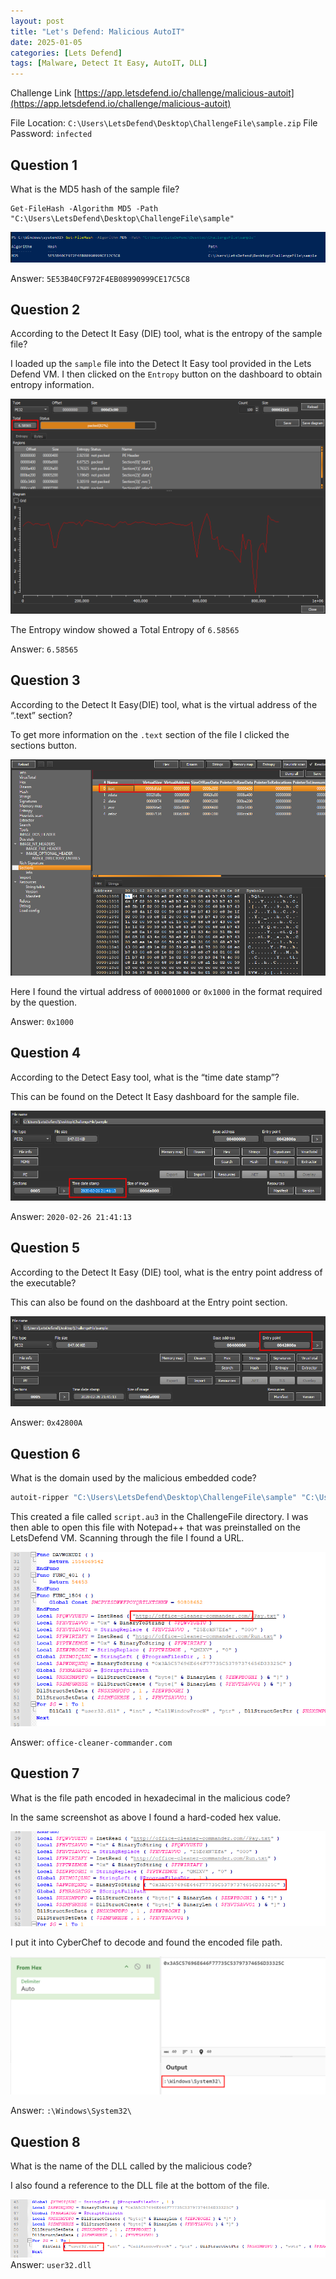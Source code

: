 ```yaml
---
layout: post
title: "Let's Defend: Malicious AutoIT"
date: 2025-01-05
categories: [Lets Defend]
tags: [Malware, Detect It Easy, AutoIT, DLL] 
---
```


Challenge Link [https://app.letsdefend.io/challenge/malicious-autoit](https://app.letsdefend.io/challenge/malicious-autoit)

File Location: `C:\Users\LetsDefend\Desktop\ChallengeFile\sample.zip`
File Password: `infected`

## Question 1
What is the MD5 hash of the sample file?

```
Get-FileHash -Algorithm MD5 -Path "C:\Users\LetsDefend\Desktop\ChallengeFile\sample"
```

![PowerShell MD5 Hash Output](/assets/img/posts/2025-01-10-Malicious-AutoIT/image-1.png)

Answer:
`5E53B40CF972F4EB08990999CE17C5C8`

## Question 2
According to the Detect It Easy (DIE) tool, what is the entropy of the sample file?

I loaded up the `sample` file into the Detect It Easy tool provided in the Lets Defend VM. I then clicked on the `Entropy` button on the dashboard to obtain entropy information.

![Entropy](/assets/img/posts/2025-01-10-Malicious-AutoIT/image-2.png)

The Entropy window showed a Total Entropy of `6.58565`

Answer:
`6.58565`

## Question 3
According to the Detect It Easy(DIE) tool, what is the virtual address of the “.text” section?

To get more information on the `.text` section of the file I clicked the sections button.


![.text Virtual Address](/assets/img/posts/2025-01-10-Malicious-AutoIT/image-3.png)


Here I found the virtual address of `00001000` or `0x1000` in the format required by the question.

Answer:
`0x1000`

## Question 4
According to the Detect Easy tool, what is the “time date stamp”?

This can be found on the Detect It Easy dashboard for the sample file.

![Time Date Stamp](/assets/img/posts/2025-01-10-Malicious-AutoIT/image-4.png)

Answer: `2020-02-26 21:41:13`

## Question 5
According to the Detect It Easy (DIE) tool, what is the entry point address of the executable?

This can also be found on the dashboard at the Entry point section.
  
![Entry Point Address](/assets/img/posts/2025-01-10-Malicious-AutoIT/image-5.png)

Answer:
`0x42800A`

## Question 6
What is the domain used by the malicious embedded code?

```PowerShell
autoit-ripper "C:\Users\LetsDefend\Desktop\ChallengeFile\sample" "C:\Users\LetsDefend\Desktop\ChallengeFile"
```

This created a file called `script.au3` in the ChallengeFile directory. I was then able to open this file with Notepad++ that was preinstalled on the LetsDefend VM. Scanning through the file I found a URL.

![Domain](/assets/img/posts/2025-01-10-Malicious-AutoIT/image-6.png)

Answer:
`office-cleaner-commander.com`

## Question 7
What is the file path encoded in hexadecimal in the malicious code?

In the same screenshot as above I found a hard-coded hex value.

![File Path Encoded](/assets/img/posts/2025-01-10-Malicious-AutoIT/image-7.png)

I put it into CyberChef to decode and found the encoded file path.

![File Path Decoded](/assets/img/posts/2025-01-10-Malicious-AutoIT/image-8.png)

Answer:
`:\Windows\System32\`

## Question 8
What is the name of the DLL called by the malicious code?

I also found a reference to the DLL file at the bottom of the file.

![Entry Point Address](/assets/img/posts/2025-01-10-Malicious-AutoIT/image-9.png)
Answer:
`user32.dll`